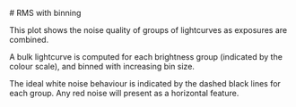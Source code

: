 # RMS with binning

This plot shows the noise quality of groups of lightcurves as exposures are combined.

A bulk lightcurve is computed for each brightness group (indicated by the colour scale), and binned with increasing bin size.

The ideal white noise behaviour is indicated by the dashed black lines for each group. Any red noise will present as a horizontal feature.
